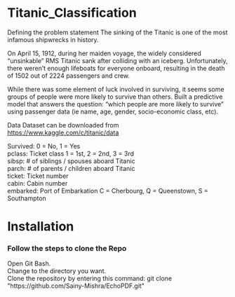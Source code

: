 # Titanic_Classification
 Defining the problem statement
The sinking of the Titanic is one of the most infamous shipwrecks in history.

On April 15, 1912, during her maiden voyage, the widely considered “unsinkable” RMS Titanic sank after colliding with an iceberg. Unfortunately, there weren’t enough lifeboats for everyone onboard, resulting in the death of 1502 out of 2224 passengers and crew.

While there was some element of luck involved in surviving, it seems some groups of people were more likely to survive than others.
Built a predictive model that answers the question: “which people are more likely to survive” using passenger data (ie name, age, gender, socio-economic class, etc).

Data
Dataset can be downloaded from https://www.kaggle.com/c/titanic/data

Survived: 0 = No, 1 = Yes
<br>
pclass: Ticket class 1 = 1st, 2 = 2nd, 3 = 3rd
<br>
sibsp: # of siblings / spouses aboard Titanic
<br>
parch: # of parents / children aboard Titanic
<br>
ticket: Ticket number
<br>
cabin: Cabin number
<br>
embarked: Port of Embarkation C = Cherbourg, Q = Queenstown, S = Southampton

# Installation
<h3> Follow the steps to clone the Repo</h3>
Open Git Bash.<br>
Change to the directory you want.<br>
Clone the repository by entering this command: git clone "https://github.com/Sainy-Mishra/EchoPDF.git"
